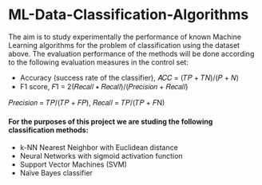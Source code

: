 # ML-Data-Classification-Algorithms

The aim is to study experimentally the performance of known Machine Learning algorithms for the problem of classification using the dataset above. The evaluation
performance of the methods will be done according to the following evaluation measures in the control set:
- Accuracy (success rate of the classifier), 𝐴𝐶𝐶 = (𝑇𝑃 + 𝑇𝑁)/(𝑃 + 𝑁)
- F1 score, 𝐹1 = 2(𝑅𝑒𝑐𝑎𝑙𝑙 ∗ 𝑅𝑒𝑐𝑎𝑙𝑙)/(𝑃𝑟𝑒𝑐𝑖𝑠𝑖𝑜𝑛 + 𝑅𝑒𝑐𝑎𝑙𝑙)

𝑃𝑟𝑒𝑐𝑖𝑠𝑖𝑜𝑛 = 𝑇𝑃/(𝑇𝑃 + 𝐹𝑃), 𝑅𝑒𝑐𝑎𝑙𝑙 = 𝑇𝑃/(𝑇𝑃 + 𝐹N)

#### For the purposes of this project we are studing the following classification methods:
- k-NN Nearest Neighbor with Euclidean distance
- Neural Networks with sigmoid activation function
- Support Vector Machines (SVM)
- Naïve Bayes classifier
